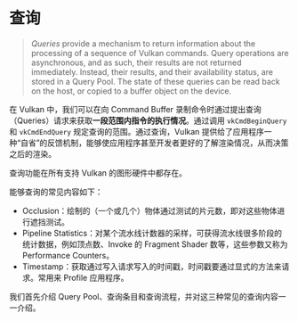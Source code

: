 # 查询

> *Queries* provide a mechanism to return information about the processing of a sequence of Vulkan commands. Query operations are asynchronous, and as such, their results are not returned immediately. Instead, their results, and their availability status, are stored in a Query Pool. The state of these queries can be read back on the host, or copied to a buffer object on the device.

在 Vulkan 中，我们可以在向 Command Buffer 录制命令时通过提出查询（Queries）请求来获取**一段范围内指令的执行情况**。通过调用 `vkCmdBeginQuery` 和 `vkCmdEndQuery` 规定查询的范围。通过查询，Vulkan 提供给了应用程序一种“自省”的反馈机制，能够使应用程序甚至开发者更好的了解渲染情况，从而决策之后的渲染。

查询功能在所有支持 Vulkan 的图形硬件中都存在。

能够查询的常见内容如下：

* Occlusion：绘制的（一个或几个）物体通过测试的片元数，即对这些物体进行遮挡测试。
* Pipeline Statistics：对某个流水线计数器的采样，可获得流水线很多阶段的统计数据，例如顶点数、Invoke 的 Fragment Shader 数等，这些参数又称为 Performance Counters。
* Timestamp：获取通过写入请求写入的时间戳，时间戳要通过显式的方法来请求。常用来 Profile 应用程序。

我们首先介绍 Query Pool、查询条目和查询流程，并对这三种常见的查询内容一一介绍。

